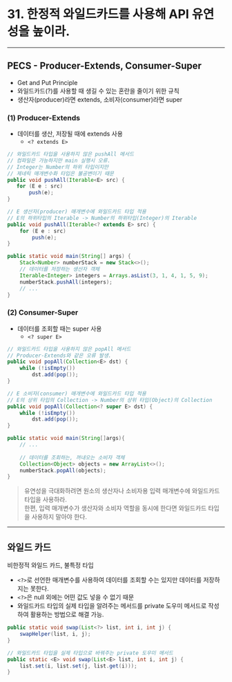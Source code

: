 # 31. 한정적 와일드카드를 사용해 API 유연성을 높이라.

---

## PECS - Producer-Extends, Consumer-Super
- Get and Put Principle
- 와일드카드(?)를 사용할 때 생길 수 있는 혼란을 줄이기 위한 규칙
- 생산자(producer)라면 extends, 소비자(consumer)라면 super

### (1) Producer-Extends
- 데이터를 생산, 저장될 때에 extends 사용
  - `<? extends E>`

```java
// 와일드카드 타입을 사용하지 않은 pushAll 메서드
// 컴파일은 가능하지만 main 실행시 오류.
// Integer는 Number의 하위 타입이지만
// 제네릭 매개변수화 타입은 불공변이기 때문
public void pushAll(Iterable<E> src) {
   for (E e : src)
       push(e);
}

// E 생산자(producer) 매개변수에 와일드카드 타입 적용
// E의 하위타입의 Iterable -> Number의 하위타입(Integer)의 Iterable
public void pushAll(Iterable<? extends E> src) {
    for (E e : src)
        push(e);
}

public static void main(String[] args) {
    Stack<Number> numberStack = new Stack<>();
    // 데이터를 저장하는 생산자 객체
    Iterable<Integer> integers = Arrays.asList(3, 1, 4, 1, 5, 9);
    numberStack.pushAll(integers);
    // ...
}
```

### (2) Consumer-Super
- 데이터를 조회할 때는 super 사용
  - `<? super E>`

```java
// 와일드카드 타입을 사용하지 않은 popAll 메서드
// Producer-Extends와 같은 오류 발생.
public void popAll(Collection<E> dst) {
    while (!isEmpty())
        dst.add(pop());
}

// E 소비자(consumer) 매개변수에 와일드카드 타입 적용
// E의 상위 타입의 Collection -> Number의 상위 타입(Object)의 Collection
public void popAll(Collection<? super E> dst) {
    while (!isEmpty())
        dst.add(pop());
}

public static void main(String[]args){
    // ...
        
    // 데이터를 조회하는, 꺼내오는 소비자 객체
    Collection<Object> objects = new ArrayList<>();
    numberStack.popAll(objects);
}
```

<blockquote>
유연성을 극대화하려면 원소의 생산자나 소비자용 입력 매개변수에 와일드카드 타입을 사용하라. <br>
한편, 입력 매개변수가 생산자와 소비자 역할을 동시에 한다면 와일드카드 타입을 사용하지 말아야 한다.
</blockquote>

---

## 와일드 카드

비한정적 와일드 카드, 불특정 타입
- `<?>`로 선언한 매개변수를 사용하여 데이터를 조회할 수는 있지만 데이터를 저장하지는 못한다.
- `<?>`은 null 외에는 어떤 값도 넣을 수 없기 때문
- 와일드카드 타입의 실제 타입을 알려주는 메서드를 private 도우미 메서드로 작성하여 활용하는 방법으로 해결 가능.
```java
public static void swap(List<?> list, int i, int j) {
    swapHelper(list, i, j);
}

// 와일드카드 타입을 실제 타입으로 바꿔주는 private 도우미 메서드
public static <E> void swap(List<E> list, int i, int j) {
    list.set(i, list.set(j, list.get(i)));
}
```